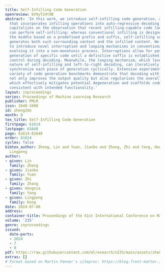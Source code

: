 ```yaml
---
title: Self-Infilling Code Generation
openreview: bV9yT24t9B
abstract: 'In this work, we introduce self-infilling code generation, a general framework
  that incorporates infilling operations into auto-regressive decoding. Our approach
  capitalizes on the observation that recent infilling-capable code language models
  can perform self-infilling: whereas conventional infilling is designed to fill in
  the middle based on a predefined prefix and suffix, self-infilling sequentially
  generates both such surrounding context and the infilled content. We utilize self-infilling
  to introduce novel interruption and looping mechanisms in conventional decoding,
  evolving it into a non-monotonic process. Interruptions allow for postponing the
  generation of specific code until a definitive suffix is established, enhancing
  control during decoding. Meanwhile, the looping mechanism, which leverages the complementary
  nature of self-infilling and left-to-right decoding, can iteratively update and
  synchronize each piece of generation cyclically. Extensive experiments across a
  variety of code generation benchmarks demonstrate that decoding with self-infilling
  not only improves the output quality but also regularizes the overall generation,
  which effectively mitigates potential degeneration and scaffolds code to be more
  consistent with intended functionality.'
layout: inproceedings
series: Proceedings of Machine Learning Research
publisher: PMLR
issn: 2640-3498
id: zheng24o
month: 0
tex_title: Self-Infilling Code Generation
firstpage: 61614
lastpage: 61648
page: 61614-61648
order: 61614
cycles: false
bibtex_author: Zheng, Lin and Yuan, Jianbo and Zhang, Zhi and Yang, Hongxia and Kong,
  Lingpeng
author:
- given: Lin
  family: Zheng
- given: Jianbo
  family: Yuan
- given: Zhi
  family: Zhang
- given: Hongxia
  family: Yang
- given: Lingpeng
  family: Kong
date: 2024-07-08
address:
container-title: Proceedings of the 41st International Conference on Machine Learning
volume: '235'
genre: inproceedings
issued:
  date-parts:
  - 2024
  - 7
  - 8
pdf: https://raw.githubusercontent.com/mlresearch/v235/main/assets/zheng24o/zheng24o.pdf
extras: []
# Format based on Martin Fenner's citeproc: https://blog.front-matter.io/posts/citeproc-yaml-for-bibliographies/
---
```

